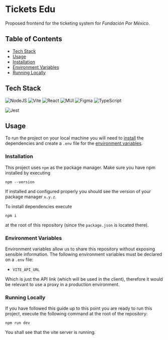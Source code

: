 # Tickets Edu

Proposed frontend for the ticketing system for _Fundación Por México_.

## Table of Contents
- [Tech Stack](#tech-stack)
- [Usage](#usage)
- [Installation](#installation)
- [Environment Variables](#environment-variables)
- [Running Locally](#running-locally)

## Tech Stack

![NodeJS](https://img.shields.io/badge/node.js-6DA55F?style=for-the-badge&logo=node.js&logoColor=white) ![Vite](https://img.shields.io/badge/vite-%23646CFF.svg?style=for-the-badge&logo=vite&logoColor=white) ![React](https://img.shields.io/badge/react-%2320232a.svg?style=for-the-badge&logo=react&logoColor=%2361DAFB) ![MUI](https://img.shields.io/badge/MUI-%230081CB.svg?style=for-the-badge&logo=mui&logoColor=white) ![Figma](https://img.shields.io/badge/figma-%23F24E1E.svg?style=for-the-badge&logo=figma&logoColor=white) ![TypeScript](https://img.shields.io/badge/typescript-%23007ACC.svg?style=for-the-badge&logo=typescript&logoColor=white)

![Jest](https://img.shields.io/badge/Jest-1_Test-blue)

## Usage 

To run the project on your local machine you will need to [install](#installation) the dependencies and create a `.env` file for the [environment variables](#environment-variables).

### Installation

This project uses `npm` as the package manager. Make sure you have npm installed by executing
```console
npm --version
```

If installed and configured properly you should see the version of your package manager `x.y.z`.

To install dependencies execute
```console
npm i
```
at the root of this repository (since the `package.json` is located there).

### Environment Variables

Environment variables allow us to share this repository without exposing sensible information. The following environment variables must be declared on a `.env` file:
- `VITE_API_URL`

Which is just the API link (which will be used in the client), therefore it would be relevant to use a proxy in a production environment.

### Running Locally

If you have followed this guide up to this point you are ready to run this project, execute the following command at the root of the repository:
```console
npm run dev
```

You shall see that the vite server is running.
